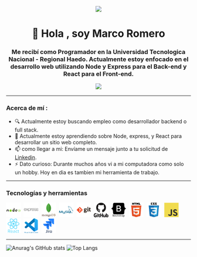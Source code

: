 <div align="center">
    <img src="https://64.media.tumblr.com/c8373add74ec09f232e195611272686d/tumblr_mhgbn9GQgj1rtcnalo1_500.gif?cid=ecf05e47owi91nf0u4i2elonj0js5rbrvd4pfer2safyi0bl&rid=giphy.gif" width="300"/>
    <h1 align="center">👋 Hola , soy Marco Romero</h1>
    <h3 align="center"> Me recibí como Programador en la Universidad Tecnologica Nacional - Regional Haedo. Actualmente estoy enfocado en el desarrollo web utilizando Node y Express para el Back-end y React para el Front-end.  
    </h3>
    <div>
        <a href="https://www.linkedin.com/in/marcodromero"><img src="https://img.shields.io/badge/Linkedin-marcodromero-brightgreen?style=social&logo=linkedin"/></a>
    </div>
</div>

---

### Acerca de mí :

- 🔍 Actualmente estoy buscando empleo como desarrollador backend o full stack.
- 🌱 Actualmente estoy aprendiendo sobre Node, express, y React para desarrollar un sitio web completo.
- 📫 como llegar a mi: Envíame un mensaje junto a tu solicitud de [Linkedin](https://www.linkedin.com/in/marcodromero).
- ⚡ Dato curioso: Durante muchos años vi a mi computadora como solo un hobby. Hoy en dia es tambien mi herramienta de trabajo.

---

<div align="left">
    <h3>Tecnologías y herramientas</h3>
    <img src="https://raw.githubusercontent.com/devicons/devicon/1119b9f84c0290e0f0b38982099a2bd027a48bf1/icons/nodejs/nodejs-original-wordmark.svg" widht="40" height="40">&nbsp
    <img src="https://raw.githubusercontent.com/devicons/devicon/1119b9f84c0290e0f0b38982099a2bd027a48bf1/icons/express/express-original-wordmark.svg" widht="40" height="40">&nbsp
    <img src="https://raw.githubusercontent.com/devicons/devicon/1119b9f84c0290e0f0b38982099a2bd027a48bf1/icons/mongodb/mongodb-original-wordmark.svg" widht="40" height="40">&nbsp
    <img src="https://raw.githubusercontent.com/devicons/devicon/1119b9f84c0290e0f0b38982099a2bd027a48bf1/icons/mysql/mysql-plain-wordmark.svg" widht="40" height="40">&nbsp
    <img src="https://raw.githubusercontent.com/devicons/devicon/1119b9f84c0290e0f0b38982099a2bd027a48bf1/icons/git/git-original-wordmark.svg" widht="40" height="40">&nbsp
    <img src="https://raw.githubusercontent.com/devicons/devicon/1119b9f84c0290e0f0b38982099a2bd027a48bf1/icons/github/github-original-wordmark.svg" widht="40" height="40">&nbsp
    <img src="https://raw.githubusercontent.com/devicons/devicon/1119b9f84c0290e0f0b38982099a2bd027a48bf1/icons/bootstrap/bootstrap-plain-wordmark.svg" widht="40" height="40">&nbsp    
    <img src="https://raw.githubusercontent.com/devicons/devicon/1119b9f84c0290e0f0b38982099a2bd027a48bf1/icons/html5/html5-original-wordmark.svg" widht="40" height="40">&nbsp
    <img src="https://raw.githubusercontent.com/devicons/devicon/1119b9f84c0290e0f0b38982099a2bd027a48bf1/icons/css3/css3-original-wordmark.svg" widht="40" height="40">&nbsp
    <img src="https://raw.githubusercontent.com/devicons/devicon/1119b9f84c0290e0f0b38982099a2bd027a48bf1/icons/javascript/javascript-original.svg" widht="40" height="40">&nbsp
    <img src="https://raw.githubusercontent.com/devicons/devicon/1119b9f84c0290e0f0b38982099a2bd027a48bf1/icons/react/react-original-wordmark.svg" widht="40" height="40">&nbsp  
    <img src="https://raw.githubusercontent.com/devicons/devicon/1119b9f84c0290e0f0b38982099a2bd027a48bf1/icons/vscode/vscode-original-wordmark.svg" widht="40" height="40">&nbsp
    <img src="https://raw.githubusercontent.com/devicons/devicon/1119b9f84c0290e0f0b38982099a2bd027a48bf1/icons/jira/jira-original-wordmark.svg" widht="40" height="40">
</div>

---

![Anurag's GitHub stats](https://github-readme-stats.vercel.app/api?username=marcodromero&rank_icon=github&hide=stars&locale=es&include_all_commits=true&line_height=24&card_width=440)
![Top Langs](https://github-readme-stats.vercel.app/api/top-langs/?username=marcodromero&layout=compact&locale=es&card_width=440)

<!--
**marcodromero/marcodromero** is a ✨ _special_ ✨ repository because its `README.md` (this file) appears on your GitHub profile.

Here are some ideas to get you started:
- 😄 Pronouns: ...
- 👯 I’m looking to collaborate on ...
- 🤔 I’m looking for help with ...
- - 💬 Ask me about ...
-->
